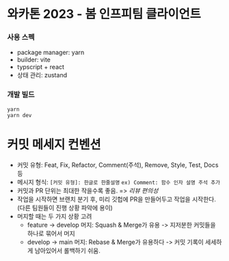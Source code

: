 # 와카톤 2023 - 봄 인프피팀 클라이언트

### 사용 스펙
- package manager: yarn
- builder: vite
- typscript + react
- 상태 관리: zustand



### 개발 빌드
```
yarn
yarn dev
```

# 커밋 메세지 컨벤션

- 커밋 유형: Feat, Fix, Refactor, Comment(주석), Remove, Style, Test, Docs 등
- 메시지 형식: `[커밋 유형]: 한글로 한줄설명`
`ex) Comment: 함수 인자 설명 주석 추가`
- 커밋과 PR 단위는 최대한 작을수록 좋음. => *리뷰 편의성*
- 작업을 시작하면 브랜치 분기 후, 미리 깃헙에 PR을 만들어두고 작업을 시작한다.(다른 팀원들이 진행 상황 파악에 용이)
- 머지할 때는 두 가지 상황 고려
    - feature → develop 머지: Squash & Merge가 유용 -> 지저분한 커밋들을 하나로 묶어서 머지
    - develop → main 머지: Rebase & Merge가 유용하다 -> 커밋 기록이 세세하게 남아있어서 롤백하기 쉬움.

